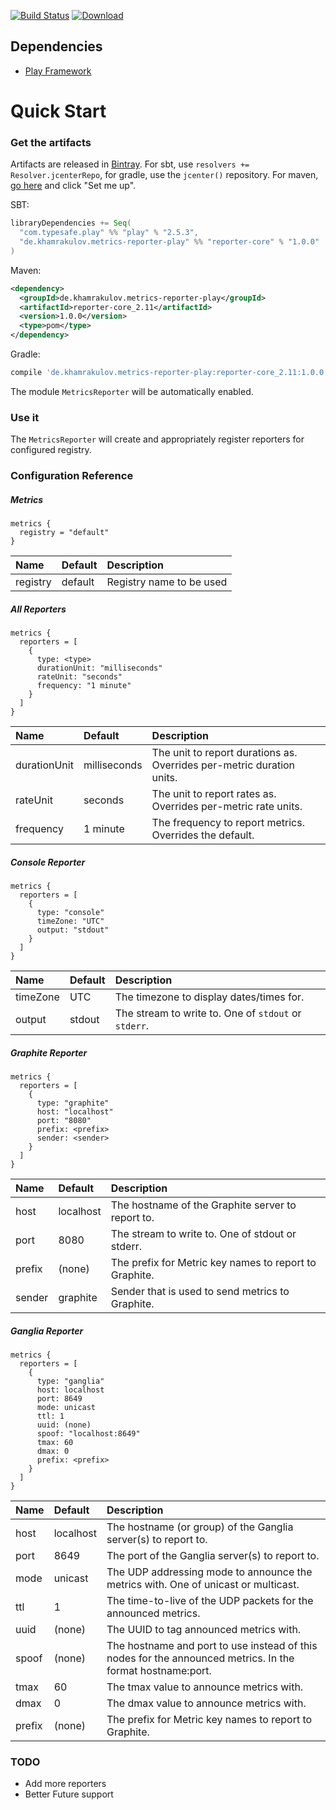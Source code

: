 [![Build Status](https://travis-ci.org/htimur/metrics-reporter-play.svg?branch=master)](https://travis-ci.org/htimur/metrics-reporter-play)
[![Download](https://api.bintray.com/packages/htimur/maven/metrics-reporter-play/images/download.svg) ](https://bintray.com/htimur/maven/metrics-reporter-play/_latestVersion)

## Dependencies

* [Play Framework](https://github.com/playframework/playframework)

# Quick Start

### Get the artifacts

Artifacts are released in [Bintray](https://bintray.com/). For sbt, use `resolvers += Resolver.jcenterRepo`, for gradle, use the `jcenter()` repository. For maven, [go here](https://bintray.com/htimur/maven/metrics-annotaion-play) and click "Set me up".

SBT:

```scala
libraryDependencies += Seq(
  "com.typesafe.play" %% "play" % "2.5.3",
  "de.khamrakulov.metrics-reporter-play" %% "reporter-core" % "1.0.0"
)
```

Maven:
```xml
<dependency>
  <groupId>de.khamrakulov.metrics-reporter-play</groupId>
  <artifactId>reporter-core_2.11</artifactId>
  <version>1.0.0</version>
  <type>pom</type>
</dependency>
```

Gradle:
```groovy
compile 'de.khamrakulov.metrics-reporter-play:reporter-core_2.11:1.0.0'
```

The module `MetricsReporter` will be automatically enabled.

### Use it

The `MetricsReporter` will create and appropriately register reporters for configured registry.

### Configuration Reference

##### Metrics

```hocon
metrics {
  registry = "default"
}
```

| Name     | Default | Description              |
| :---     | :---    | :---                     |
| registry | default | Registry name to be used |


##### All Reporters
```hocon
metrics {
  reporters = [
    {
      type: <type>
      durationUnit: "milliseconds"
      rateUnit: "seconds"
      frequency: "1 minute"
    }
  ]
}
```

| Name         | Default      | Description                                                           |
| :---         | :---         | :---                                                                  |
| durationUnit | milliseconds | The unit to report durations as. Overrides per-metric duration units. |
| rateUnit     | seconds      | The unit to report rates as. Overrides per-metric rate units.         |
| frequency    | 1 minute     | The frequency to report metrics. Overrides the default.               |

##### Console Reporter

```hocon
metrics {
  reporters = [
    {
      type: "console"
      timeZone: "UTC"
      output: "stdout"
    }
  ]
}
```

| Name     | Default | Description                                          |
| :---     | :---    | :---                                                 |
| timeZone | UTC     | The timezone to display dates/times for.             |
| output   | stdout  | The stream to write to. One of `stdout` or `stderr`. |

##### Graphite Reporter

```hocon
metrics {
  reporters = [
    {
      type: "graphite"
      host: "localhost"
      port: "8080"
      prefix: <prefix>
      sender: <sender>
    }
  ]
}
```

| Name     | Default   | Description                                            |
| :---     | :---      | :---                                                   |
| host     | localhost | The hostname of the Graphite server to report to.      |
| port     | 8080      | The stream to write to. One of stdout or stderr.       |
| prefix   | (none)    | The prefix for Metric key names to report to Graphite. |
| sender   | graphite  | Sender that is used to send metrics to Graphite.       |

##### Ganglia Reporter

```hocon
metrics {
  reporters = [
    {
      type: "ganglia"
      host: localhost
      port: 8649
      mode: unicast
      ttl: 1
      uuid: (none)
      spoof: "localhost:8649"
      tmax: 60
      dmax: 0
      prefix: <prefix>
    }
  ]
}
```

| Name     | Default   | Description                                                                                                |
| :---     | :---      | :---                                                                                                       |
| host     | localhost | The hostname (or group) of the Ganglia server(s) to report to.                                             |
| port     | 8649      | The port of the Ganglia server(s) to report to.                                                            |
| mode     | unicast   | The UDP addressing mode to announce the metrics with. One of unicast or multicast.                         |
| ttl      | 1         | The time-to-live of the UDP packets for the announced metrics.                                             |
| uuid     | (none)    | The UUID to tag announced metrics with.                                                                    |
| spoof    | (none)    | The hostname and port to use instead of this nodes for the announced metrics. In the format hostname:port. |
| tmax     | 60        | The tmax value to announce metrics with.                                                                   |
| dmax     | 0         | The dmax value to announce metrics with.                                                                   |
| prefix   | (none)    | The prefix for Metric key names to report to Graphite.                                                     |

### TODO

* Add more reporters
* Better Future support